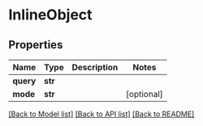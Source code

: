 # InlineObject

## Properties
Name | Type | Description | Notes
------------ | ------------- | ------------- | -------------
**query** | **str** |  | 
**mode** | **str** |  | [optional] 

[[Back to Model list]](../README.md#documentation-for-models) [[Back to API list]](../README.md#documentation-for-api-endpoints) [[Back to README]](../README.md)



